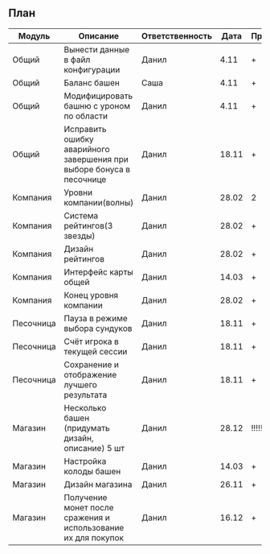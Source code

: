 План
----------------------------------------------------------------
| Модуль    | Описание                                                             | Ответственность | Дата  | Прогресс |
|-----------|----------------------------------------------------------------------|-----------------|-------|----------|
| Общий     | Вынести данные в файл конфигурации                                   | Данил           | 4.11  | +        |
| Общий     | Баланс башен                                                         | Саша            | 4.11  | +        |
| Общий     | Модифицировать башню с уроном по области                             | Данил           | 4.11  | +        |
| Общий     | Исправить ошибку аварийного завершения при выборе бонуса в песочнице | Данил           | 18.11 | +        |
| Компания  | Уровни компании(волны)                                               | Данил           | 28.02 | 2        |
| Компания  | Система рейтингов(3 звезды)                                          | Данил           | 28.02 | +        |
| Компания  | Дизайн рейтингов                                                     | Данил           | 28.02 | +        |
| Компания  | Интерфейс карты общей                                                | Данил           | 14.03 | +        |
| Компания  | Конец уровня компании                                                | Данил           | 28.02 | +        |
| Песочница | Пауза в режиме выбора сундуков                                       | Данил           | 18.11 | +        |
| Песочница | Счёт игрока в текущей сессии                                         | Данил           | 18.11 | +        |
| Песочница | Сохранение и отображение лучшего результата                          | Данил           | 18.11 | +        |
| Магазин   | Несколько башен (придумать дизайн, описание) 5 шт                    | Данил           | 28.12 | !!!!!!!! |
| Магазин   | Настройка колоды башен                                               | Данил           | 14.03 | +        |
| Магазин   | Дизайн магазина                                                      | Данил           | 26.11 | +        |
| Магазин   | Получение монет после сражения и использование их для покупок        | Данил           | 16.12 | +        |
